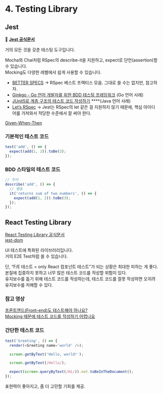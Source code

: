 # 4. Testing Library

## Jest

🚀 [**Jest 공식문서**](https://jestjs.io/)

거의 모든 것을 갖춘 테스팅 도구입니다.

Mocha와 Chai처럼 RSpec의 describe-it을 지원하고, expect로 단언(assertion)할 수 있습니다.  
Mocking도 다양한 레벨에서 쉽게 사용할 수 있습니다.

- [BETTER SPECS](https://www.betterspecs.org/) → RSpec 베스트 프랙티스 모음. 그대로 쓸 수는 없지만, 참고하자.
- [Ginkgo - Go 언어 개발자를 위한 BDD 테스팅 프레임워크](https://youtu.be/gfTsSBRvdqI) (Go 언어 사례)
- [JUnit5로 계층 구조의 테스트 코드 작성하기](https://johngrib.github.io/wiki/junit5-nested/) \*\*\*\*(Java 언어 사례)
- [Let’s RSpec](https://github.com/ahastudio/til/blob/main/ruby/20161206-rspec-let.md) → Jest는 RSpec의 let 같은 걸 지원하지 않기 때문에, 핵심 아이디어를 가져와서 적당한 수준에서 잘 써야 한다.

[Given-When-Then](https://www.notion.so/Given-When-Then-deee38000805476fa2ab10adc20424ed?pvs=21)

### 기본적인 테스트 코드

```jsx
test('add', () => {
  expect(add(1, 2)).toBe(3);
});
```

### BDD 스타일의 테스트 코드

```jsx
// 주어
describe('add', () => {
  // 행동
  it('returns sum of two numbers', () => {
    expect(add(1, 2)).toBe(3);
  });
});
```

## React Testing Library

[React Testing Library 공식문서](https://testing-library.com/docs/react-testing-library/intro/)  
[jest-dom](https://testing-library.com/docs/ecosystem-jest-dom/)

UI 테스트에 특화된 라이브러리입니다.  
거의 E2E Test처럼 쓸 수 있습니다.

단, “F/E 테스트 = only React 컴포넌트 테스트”가 되는 상황은 최대한 피하는 게 좋다.  
본질에 집중하지 못하고 너무 많은 테스트 코드를 작성할 위험이 있다.  
유지보수를 돕기 위해 테스트 코드를 작성하는데, 테스트 코드를 잘못 작성하면 오히려 유지보수를 저해할 수 있다.

### 참고 영상

[프론트엔드(Front-end)도 테스트해야 하나요?](https://www.youtube.com/watch?v=-kUmsKRmOnA)  
[Mocking 때문에 테스트 코드를 작성하기 어렵나요](https://www.youtube.com/watch?v=RoQtNLl-Wko)

### 간단한 테스트 코드

```typescript
test('Greeting', () => {
  render(<Greeting name='world' />);

  screen.getByText('Hello, world!');

  screen.getByText(/Hello/);

  expect(screen.queryByText(/Hi/)).not.toBeInTheDocument();
});
```

표현력이 좋아지고, 좀 더 고민할 기회를 제공.
